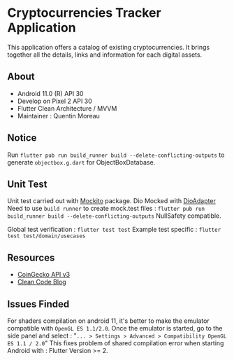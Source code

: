 # Cryptocurrencies Tracker Application

This application offers a catalog of existing cryptocurrencies.
It brings together all the details, links and information for each digital assets.

## About
- Android 11.0 (R) API 30
- Develop on Pixel 2 API 30
- Flutter Clean Architecture / MVVM
- Maintainer : Quentin Moreau

## Notice
Run ```flutter pub run build_runner build --delete-conflicting-outputs``` to generate `objectbox.g.dart` for ObjectBoxDatabase.

## Unit Test
Unit test carried out with [Mockito](https://pub.dev/packages/mockito) package.
Dio Mocked with [DioAdapter](https://pub.dev/packages/http_mock_adapter)
Need to use `build runner` to create mock.test files : ```flutter pub run build_runner build --delete-conflicting-outputs```
NullSafety compatible.

Global test verification : ```flutter test test```
Example test specific : ```flutter test test/domain/usecases```

## Resources
- [CoinGecko API v3](https://www.coingecko.com/en/api/documentation)
- [Clean Code Blog](https://blog.cleancoder.com/uncle-bob/2012/08/13/the-clean-architecture.html)

## Issues Finded
For shaders compilation on android 11, it's better to make the emulator compatible with ```OpenGL ES 1.1/2.0```.
Once the emulator is started, go to the side panel and select : "```... > Settings > Advanced > Compatibility OpenGL ES 1.1 / 2.0```"
This fixes problem of shared compilation error when starting Android with : Flutter Version >= 2.